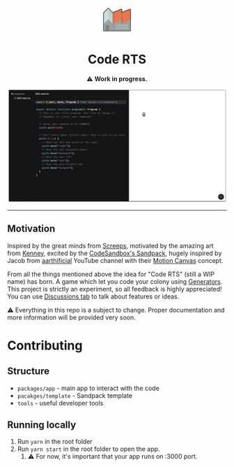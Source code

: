 <p align="center">
    <img src=".github/logo.png" width="64" alt="Code RTS" style="image-rendering: pixelated;"/>
</p>
<h1 align="center">Code RTS</h1>
<p align="center">⚠️ <b>Work in progress.</b></p>
<p align="center">
    <img src=".github/preview.png" alt="Code RTS preview"/>
</p>

---

## Motivation

Inspired by the great minds from [Screeps](https://screeps.com/), motivated by the amazing art from [Kenney](https://kenney.nl/), excited by the [CodeSandbox's Sandpack](https://github.com/codesandbox/sandpack), hugely inspired by Jacob from [aarthificial](https://www.youtube.com/c/aarthificial)
YouTube channel with their [Motion Canvas](https://www.youtube.com/watch?v=WTUafAwrunE) concept.

From all the things mentioned above the idea for "Code RTS" (still a WIP name)  has born. A game which let you code your colony using [Generators](https://developer.mozilla.org/en-US/docs/Web/JavaScript/Reference/Global_Objects/Generator).
This project is strictly an experiment, so all feedback is highly appreciated! You can use [Discussions tab](https://github.com/jog1t/code-rts/discussions) to talk about features or ideas.

⚠️ Everything in this repo is a subject to change. Proper documentation and more information will be provided very soon.

# Contributing

## Structure

- `packages/app` - main app to interact with the code
- `pacakges/template` - Sandpack template
- `tools` - useful developer tools

## Running locally

1. Run `yarn` in the root folder
2. Run `yarn start` in the root folder to open the app.
   1. ⚠️ For now, it's important that your app runs on :3000 port.
